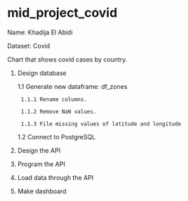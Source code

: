 # mid_project_covid

Name: Khadija El Abidi

Dataset: Covid

Chart that shows covid cases by country.
 
1. Design database

    1.1 Generate new dataframe: df_zones
    
        1.1.1 Rename columns.
        
        1.1.2 Remove NaN values.
        
        1.1.3 File missing values of latitude and longitude
        
    1.2 Connect to PostgreSQL

2. Design the API

3. Program the API

4. Load data through the API

5. Make dashboard


